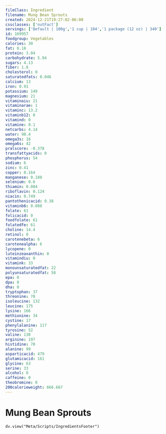 ```yaml
---
fileClass: Ingredient
filename: Mung Bean Sprouts
created: 2024-12-21T19:27:02-06:00
cssclasses: ['nutFact']
servings: ['Default | 100g','1 cup | 104','1 package (12 oz) | 340']
id: 169957
foodgroup: Vegetables
calories: 30
fat: 0.18
protein: 3.04
carbohydrate: 5.94
sugars: 4.13
fiber: 1.8
cholesterol: 0
saturatedfats: 0.046
calcium: 13
iron: 0.91
potassium: 149
magnesium: 21
vitaminaiu: 21
vitaminarae: 1
vitaminc: 13.2
vitaminb12: 0
vitamind: 0
vitamine: 0.1
netcarbs: 4.14
water: 90.4
omega3s: 16
omega6s: 42
pralscore: -0.378
transfattyacids: 0
phosphorus: 54
sodium: 6
zinc: 0.41
copper: 0.164
manganese: 0.188
selenium: 0.6
thiamin: 0.084
riboflavin: 0.124
niacin: 0.749
pantothenicacid: 0.38
vitaminb6: 0.088
folate: 61
folicacid: 0
foodfolate: 61
folatedfe: 61
choline: 14.4
retinol: 0
carotenebeta: 6
carotenealpha: 6
lycopene: 0
luteinzeaxanthin: 0
vitamindiu: 0
vitamink: 33
monounsaturatedfat: 22
polyunsaturatedfat: 58
epa: 0
dpa: 0
dha: 0
tryptophan: 37
threonine: 78
isoleucine: 132
leucine: 175
lysine: 166
methionine: 34
cystine: 17
phenylalanine: 117
tyrosine: 52
valine: 130
arginine: 197
histidine: 70
alanine: 99
asparticacid: 479
glutamicacid: 161
glycine: 63
serine: 33
alcohol: 0
caffeine: 0
theobromine: 0
200calorieweight: 666.667
---
```


# Mung Bean Sprouts

```dataviewjs
dv.view("Meta/Scripts/IngredientsFooter")
```